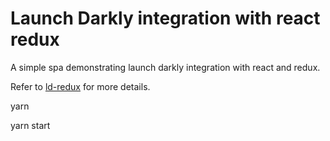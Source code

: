 # Launch Darkly integration with react redux

A simple spa demonstrating launch darkly integration with react and redux.

Refer to [ld-redux](https://github.com/yusinto/ld-redux) for more details.

yarn

yarn start
